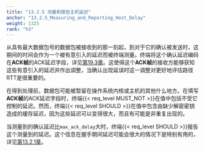 ```yaml
---
title: "13.2.5 测量和报告主机延迟"
anchor: "13.2.5_Measuring_and_Reporting_Host_Delay"
weight: 1325
rank: "h3"
---
```


从具有最大数据包号的数据包被接收到的那一刻起，到对于它的确认被发送时，这期间的时间会作为一个被有意引入的延迟而被终端测量。终端将这个确认延迟编码在**ACK帧**的ACK延迟字段，详见[第19.3章](#19.3_ACK_Frames)。这使得这个**ACK帧**的接收方能够获知这些有意引入的延迟并作出调整，当确认出现延误时这一调整对更好地评估路径RTT是很重要的。

在得到处理前，数据包可能被暂留在操作系统内核或主机的其他什么地方。在填写**ACK帧**的ACK延迟字段时，终端{{< req_level MUST_NOT >}}在值中包括不受它控制的延迟。然而，终端{{< req_level SHOULD >}}在值中包含由缺少解密密钥造成的缓存延迟，因为这些延迟可以变得很大，而且有可能是非重复出现的。

当测量到的确认延迟比`max_ack_delay`大时，终端{{< req_level SHOULD >}}报告这个测量到的延迟。这个信息在握手期间延迟可能会很大的情况下是特别有用的，详见[第13.2.1章](#13.2.1_Sending_ACK_Frames)。
